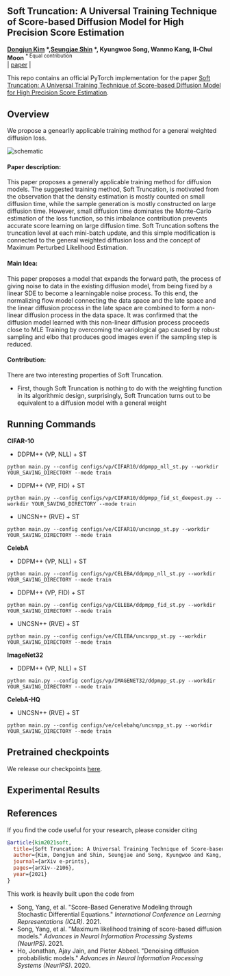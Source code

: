 ## Soft Truncation: A Universal Training Technique of Score-based Diffusion Model for High Precision Score Estimation
**[Dongjun Kim](https://sites.google.com/view/dongjun-kim) \*,[Seungjae Shin](https://sites.google.com/view/seungjae-shin) \*, Kyungwoo Song, Wanmo Kang, Il-Chul Moon**
<sup> * Equal contribution </sup> <br>
| [paper](http://arxiv.org/abs/2106.05527) | <br>

This repo contains an official PyTorch implementation for the paper [Soft Truncation: A Universal Training Technique of Score-based Diffusion Model for High Precision Score Estimation](http://arxiv.org/abs/2106.05527).

## Overview

We propose a genearlly applicable training method for a general weighted diffusion loss.

![schematic](figure/sample_figures_256.jpg)

#### Paper description:
This paper proposes a generally applicable training method for diffusion models. The suggested training method, Soft Truncation, is motivated from the observation that the density estimation is mostly counted on small diffusion time, while the sample generation is mostly constructed on large diffusion time. However, small diffusion time dominates the Monte-Carlo estimation of the loss function, so this imbalance contribution prevents accurate score learning on large diffusion time. Soft Truncation softens the truncation level at each mini-batch update, and this simple modification is connected to the general weighted diffusion loss and the concept of Maximum Perturbed Likelihood Estimation.

#### Main Idea:
This paper proposes a model that expands the forward path, the process of giving noise to data in the existing diffusion model, from being fixed by a linear SDE to become a learningable noise process. To this end, the normalizing flow model connecting the data space and the late space and the linear diffusion process in the late space are combined to form a non-linear diffusion process in the data space. It was confirmed that the diffusion model learned with this non-linear diffusion process proceeds close to MLE Training by overcoming the variological gap caused by robust sampling and elbo that produces good images even if the sampling step is reduced.

#### Contribution:
There are two interesting properties of Soft Truncation.
* First, though Soft Truncation is nothing to do with the weighting function in its algorithmic design, surprisingly, Soft Truncation turns out to be equivalent to a diffusion model with a general weight

## Running Commands

**CIFAR-10**

- DDPM++ (VP, NLL) + ST

```shell script
python main.py --config configs/vp/CIFAR10/ddpmpp_nll_st.py --workdir YOUR_SAVING_DIRECTORY --mode train
```

- DDPM++ (VP, FID) + ST

```shell script
python main.py --config configs/vp/CIFAR10/ddpmpp_fid_st_deepest.py --workdir YOUR_SAVING_DIRECTORY --mode train
```

- UNCSN++ (RVE) + ST

```shell script
python main.py --config configs/ve/CIFAR10/uncsnpp_st.py --workdir YOUR_SAVING_DIRECTORY --mode train
```

**CelebA**

- DDPM++ (VP, NLL) + ST

```shell script
python main.py --config configs/vp/CELEBA/ddpmpp_nll_st.py --workdir YOUR_SAVING_DIRECTORY --mode train
```

- DDPM++ (VP, FID) + ST

```shell script
python main.py --config configs/vp/CELEBA/ddpmpp_fid_st.py --workdir YOUR_SAVING_DIRECTORY --mode train
```

- UNCSN++ (RVE) + ST

```shell script
python main.py --config configs/ve/CELEBA/uncsnpp_st.py --workdir YOUR_SAVING_DIRECTORY --mode train
```

**ImageNet32**

- DDPM++ (VP, NLL) + ST

```shell script
python main.py --config configs/vp/IMAGENET32/ddpmpp_st.py --workdir YOUR_SAVING_DIRECTORY --mode train
```

**CelebA-HQ**

- UNCSN++ (RVE) + ST

```shell script
python main.py --config configs/ve/celebahq/uncsnpp_st.py --workdir YOUR_SAVING_DIRECTORY --mode train
```

## Pretrained checkpoints
We release our checkpoints [here](https://drive.google.com/drive/folders/1Wyk0ucFW-QDS_g1EcPm361LWWgWqJ6L_).

## Experimental Results


## References

If you find the code useful for your research, please consider citing
```bib
@article{kim2021soft,
  title={Soft Truncation: A Universal Training Technique of Score-based Diffusion Model for High Precision Score Estimation},
  author={Kim, Dongjun and Shin, Seungjae and Song, Kyungwoo and Kang, Wanmo and Moon, Il-Chul},
  journal={arXiv e-prints},
  pages={arXiv--2106},
  year={2021}
}
```
This work is heavily built upon the code from
* Song, Yang, et al. "Score-Based Generative Modeling through Stochastic Differential Equations." *International Conference on Learning Representations (ICLR)*. 2021.
* Song, Yang, et al. "Maximum likelihood training of score-based diffusion models." *Advances in Neural Information Processing Systems (NeurIPS)*. 2021.
* Ho, Jonathan, Ajay Jain, and Pieter Abbeel. "Denoising diffusion probabilistic models." *Advances in Neural Information Processing Systems (NeurIPS)*. 2020.
